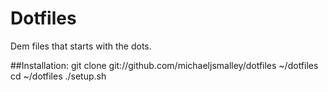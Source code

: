 # Dotfiles

Dem files that starts with the dots.

##Installation: 
	git clone git://github.com/michaeljsmalley/dotfiles ~/dotfiles
	cd ~/dotfiles
	./setup.sh